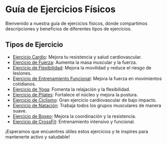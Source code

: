# Guía de Ejercicios Físicos

Bienvenido a nuestra guía de ejercicios físicos, donde compartimos descripciones y beneficios de diferentes tipos de ejercicios.

## Tipos de Ejercicio

- [Ejercicio Cardio](ejercicio/cardio-.md): Mejora tu resistencia y salud cardiovascular.
- [Ejercicio de Fuerza](ejercicio/fuerza-.md): Aumenta la masa muscular y la fuerza.
- [Ejercicio de Flexibilidad](ejercicio/flexibilidad-.md): Mejora la movilidad y reduce el riesgo de lesiones.
- [Ejercicio de Entrenamiento Funcional](ejercicio/entrenamiento_funcional-.md): Mejora la fuerza en movimientos cotidianos.
- [Ejercicio de Yoga](ejercicio/yoga-.md): Fomenta la relajación y la flexibilidad.
- [Ejercicio de Pilates](ejercicio/pilates-.md): Fortalece el núcleo y mejora la postura.
- [Ejercicio de Ciclismo](ejercicio/ciclismo-.md): Gran ejercicio cardiovascular de bajo impacto.
- [Ejercicio de Natación](ejercicio/natacion-.md): Trabaja todos los grupos musculares de manera suave.
- [Ejercicio de Boxeo](ejercicio/boxeo-.md): Mejora la coordinación y la resistencia.
- [Ejercicio de CrossFit](ejercicio/crossfit-.md): Entrenamiento intensivo y funcional.

¡Esperamos que encuentres útiles estos ejercicios y te inspires para mantenerte activo y saludable!